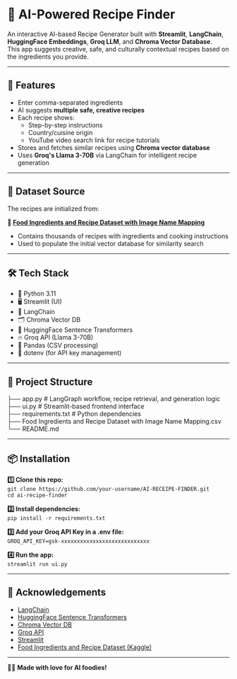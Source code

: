 # 🍳 AI-Powered Recipe Finder

An interactive AI-based Recipe Generator built with **Streamlit**, **LangChain**, **HuggingFace Embeddings**, **Groq LLM**, and **Chroma Vector Database**.  
This app suggests creative, safe, and culturally contextual recipes based on the ingredients you provide.

---

## 🚀 Features

- Enter comma-separated ingredients  
- AI suggests **multiple safe, creative recipes**  
- Each recipe shows:
  - Step-by-step instructions  
  - Country/cuisine origin  
  - YouTube video search link for recipe tutorials  
- Stores and fetches similar recipes using **Chroma vector database**  
- Uses **Groq's Llama 3-70B** via LangChain for intelligent recipe generation  

---

## 📂 Dataset Source

The recipes are initialized from:

**📖 [Food Ingredients and Recipe Dataset with Image Name Mapping](https://www.kaggle.com/datasets/pes12017000148/food-ingredients-and-recipe-dataset-with-images)**  
- Contains thousands of recipes with ingredients and cooking instructions  
- Used to populate the initial vector database for similarity search  

---

## 🛠️ Tech Stack

- 🐍 Python 3.11  
- 🖥️ Streamlit (UI)  
- 🧠 LangChain  
- 🗂️ Chroma Vector DB  
- 🤖 HuggingFace Sentence Transformers  
- 🔥 Groq API (Llama 3-70B)  
- 📄 Pandas (CSV processing)  
- 🌿 dotenv (for API key management)  

---

## 📝 Project Structure
├── app.py # LangGraph workflow, recipe retrieval, and generation logic  
├── ui.py # Streamlit-based frontend interface  
├── requirements.txt # Python dependencies  
├── Food Ingredients and Recipe Dataset with Image Name Mapping.csv  
└── README.md  

---

## 📦 Installation
**1️⃣ Clone this repo:**  
`git clone https://github.com/your-username/AI-RECEIPE-FINDER.git`  
`cd ai-recipe-finder`  

**2️⃣ Install dependencies:**  
`pip install -r requirements.txt`  

**3️⃣ Add your Groq API Key in a .env file:**  
`GROQ_API_KEY=gsk-xxxxxxxxxxxxxxxxxxxxxxxxxxxx`  

**4️⃣ Run the app:**  
`streamlit run ui.py`  

---

## 📣 Acknowledgements

- [LangChain](https://github.com/langchain-ai/langchain)  
- [HuggingFace Sentence Transformers](https://www.sbert.net/)  
- [Chroma Vector DB](https://www.trychroma.com/)  
- [Groq API](https://console.groq.com/)  
- [Streamlit](https://streamlit.io/)  
- [Food Ingredients and Recipe Dataset (Kaggle)](https://www.kaggle.com/datasets/pes12017000148/food-ingredients-and-recipe-dataset-with-images)  

---

👨‍🍳 **Made with love for AI foodies!**
